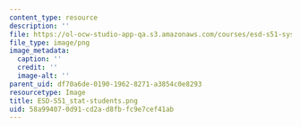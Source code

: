 ```yaml
---
content_type: resource
description: ''
file: https://ol-ocw-studio-app-qa.s3.amazonaws.com/courses/esd-s51-systems-leadership-and-management-praxis-summer-2014/58a994070d91cd2ad8fbfc9e7cef41ab_ESD-S51_stat-students.png
file_type: image/png
image_metadata:
  caption: ''
  credit: ''
  image-alt: ''
parent_uid: df70a6de-0190-1962-8271-a3854c0e8293
resourcetype: Image
title: ESD-S51_stat-students.png
uid: 58a99407-0d91-cd2a-d8fb-fc9e7cef41ab
---
```

